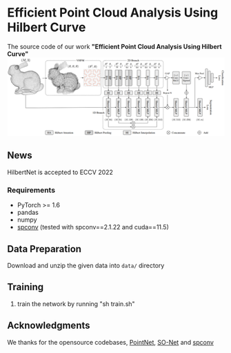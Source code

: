 # Efficient Point Cloud Analysis Using Hilbert Curve

 The source code of our work **"Efficient Point Cloud Analysis Using Hilbert Curve"**
![img|center](./framework.png)
## News
HilbertNet is accepted to ECCV 2022

### Requirements
- PyTorch >= 1.6 
- pandas
- numpy
- [spconv](https://github.com/traveller59/spconv) (tested with spconv==2.1.22 and cuda==11.5)

## Data Preparation
Download and unzip the given data into `data/` directory

## Training
1. train the network by running "sh train.sh"

## Acknowledgments
We thanks for the opensource codebases, [PointNet](https://github.com/yanx27/Pointnet_Pointnet2_pytorch), [SO-Net](https://github.com/lijx10/SO-Net.git) and [spconv](https://github.com/traveller59/spconv)